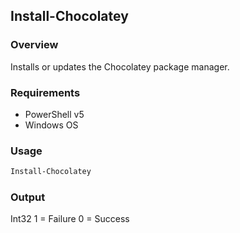 ## Install-Chocolatey
### Overview
Installs or updates the Chocolatey package manager.

### Requirements
- PowerShell v5
- Windows OS

### Usage
```powershell
Install-Chocolatey
```

### Output
Int32
1 = Failure
0 = Success